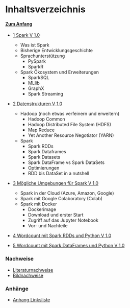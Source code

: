 # Inhaltsverzeichnis 

#### [Zum Anfang](README.md "zur Startseite")

* [1 Spark V 1.0](01_Spark_Umfeld.md "zum Abschnitt")
    * Was ist Spark
    * Bisherige Entwicklungsgeschichte
    * Sprachunterstützung
      * PySpark
      * SparkR
    * Spark Ökosystem und Erweiterungen
      * SparkSQL
      * MLlib
      * GraphX
      * Spark Streaming 

* [2 Datenstrukturen V 1.0](02_Datenstrukturen.md "zum Kapitel")
    * Hadoop (noch etwas verfeinern und erweitern)
      * Hadoop Common
      * Hadoop Distributed File System (HDFS)
      * Map Reduce
      * Yet Another Resource Negotiator (YARN)
    * Spark
      * Spark RDDs
      * Spark Dataframes 
      * Spark Datasets
      * Spark DataFrame vs Spark DataSets
      * Optimierungen
      * RDD bis DataSet in a nutshell

* [3 Mögliche Umgebungen für Spark V 1.0](03_Mögliche_Umgebungen_für_Spark.md "zum Kapitel")
    * Spark in der Cloud (Azure, Amazon, Google)
    * Spark mit Google Colaboratory (Colab)
    * Spark mit Docker
        * Dockerimage
        * Download und erster Start
        * Zugriff auf das Jupyter Notebook
        * Vor- und Nachteile
  
* [4 Wordcount mit Spark RDDs und Python V 1.0](04_Wordcount_mit_Spark_RDDs_und_Python.md "zum Kapitel")

* [5 Wordcount mit Spark DataFrames und Python V 1.0](05_Wordcount_mit_Spark_DataFrames_und_Python.md "zum Kapitel")

### Nachweise

* [Literaturnachweise](90_Literaturnachweise.md "zum Kapitel")
* [Bildnachweise](91_Bildnachweise.md "zum Kapitel")

### Anhänge

* [Anhang Linksliste](Anhang_Linkliste.md "zum Kapitel")
